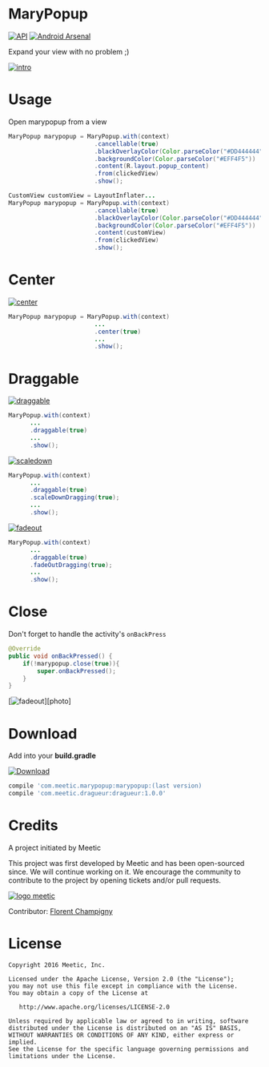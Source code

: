 MaryPopup
=======

[![API](https://img.shields.io/badge/API-10%2B-green.svg)][repo]
[![Android Arsenal](https://img.shields.io/badge/---------brightgreen.svg?style=flat)][androidarsenal]

Expand your view with no problem ;) 

[![intro](media/intro.gif)][repo]

# Usage

Open marypopup from a view

```java
MaryPopup marypopup = MaryPopup.with(context)
                        .cancellable(true)
                        .blackOverlayColor(Color.parseColor("#DD444444"))
                        .backgroundColor(Color.parseColor("#EFF4F5"))
                        .content(R.layout.popup_content)
                        .from(clickedView)
                        .show();
```

```java
CustomView customView = LayoutInflater...
MaryPopup marypopup = MaryPopup.with(context)
                        .cancellable(true)
                        .blackOverlayColor(Color.parseColor("#DD444444"))
                        .backgroundColor(Color.parseColor("#EFF4F5"))
                        .content(customView)
                        .from(clickedView)
                        .show();
```

# Center

[![center](media/center.gif)][repo]

```java
MaryPopup marypopup = MaryPopup.with(context)
                        ...
                        .center(true)
                        ...
                        .show();
```

# Draggable

[![draggable](media/draggable.gif)][repo]

```java
MaryPopup.with(context)
      ...
      .draggable(true)
      ...
      .show();
```

[![scaledown](media/scaledown.gif)][repo]

```java
MaryPopup.with(context)
      ...
      .draggable(true)
      .scaleDownDragging(true);
      ...
      .show();
```

[![fadeout](media/fadeout.gif)][repo]

```java
MaryPopup.with(context)
      ...
      .draggable(true)
      .fadeOutDragging(true);
      ...
      .show();
```

# Close

Don't forget to handle the activity's `onBackPress`

```java
@Override
public void onBackPressed() {
    if(!marypopup.close(true)){
        super.onBackPressed();
    }
}
```

[![fadeout](media/photo.gif)][photo]

# Download

Add into your **build.gradle**

[ ![Download](https://api.bintray.com/packages/meetic-android/maven/MaryPopup/images/download.svg) ](https://bintray.com/meetic-android/maven/MaryPopup/_latestVersion)
 
```groovy
compile 'com.meetic.marypopup:marypopup:(last version)
compile 'com.meetic.dragueur:dragueur:1.0.0'
```

# Credits

A project initiated by Meetic

This project was first developed by Meetic and has been open-sourced since. We will continue working on it.
We encourage the community to contribute to the project by opening tickets and/or pull requests.

[![logo meetic](media/meetic.jpg)][meetic]

Contributor: [Florent Champigny][florent]  

# License

    Copyright 2016 Meetic, Inc.

    Licensed under the Apache License, Version 2.0 (the "License");
    you may not use this file except in compliance with the License.
    You may obtain a copy of the License at

       http://www.apache.org/licenses/LICENSE-2.0

    Unless required by applicable law or agreed to in writing, software
    distributed under the License is distributed on an "AS IS" BASIS,
    WITHOUT WARRANTIES OR CONDITIONS OF ANY KIND, either express or implied.
    See the License for the specific language governing permissions and
    limitations under the License.

[repo]: https://github.com/Meetic/MaryPopup
[androidarsenal]: http://android-arsenal.com/details/--------
[meetic]: http://www.meetic.fr/
[dragueur]: https://github.com/-----
[florent]: https://github.com/florent37
